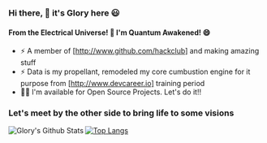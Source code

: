 ### Hi there, 👋 it's Glory here 😃
#### From the Electrical Universe! 🎇 I'm Quantum Awakened! 😄 

- ⚡ A member of [http://www.github.com/hackclub] and making amazing stuff
- ⚡ Data is my propellant, remodeled my core cumbustion engine for it purpose from [http://www.devcareer.io] training period
- 👨‍💻 I'm available for Open Source Projects. Let's do it!!

### Let's meet by the other side to bring life to some visions

<img align="left" alt="Glory's Github Stats" src="https://github-readme-stats.vercel.app/api?username=goldenglorys&show_icons=true&hide_border=true" />


[![Top Langs](https://github-readme-stats.vercel.app/api/top-langs/?username=goldenglorys&layout=compact)](https://github.com/goldenglorys/github-readme-stats)

<!--
**goldenglorys/goldenglorys** is a ✨ _special_ ✨ repository because its `README.md` (this file) appears on your GitHub profile.

Here are some ideas to get you started:

- 🔭 I’m currently working on ...
- 🌱 I’m currently learning ...
- 👯 I’m looking to collaborate on ...
- 🤔 I’m looking for help with ...
- 💬 Ask me about ...
- 📫 How to reach me: ...
- 😄 Pronouns: ...
- ⚡ Fun fact: ...
-->
